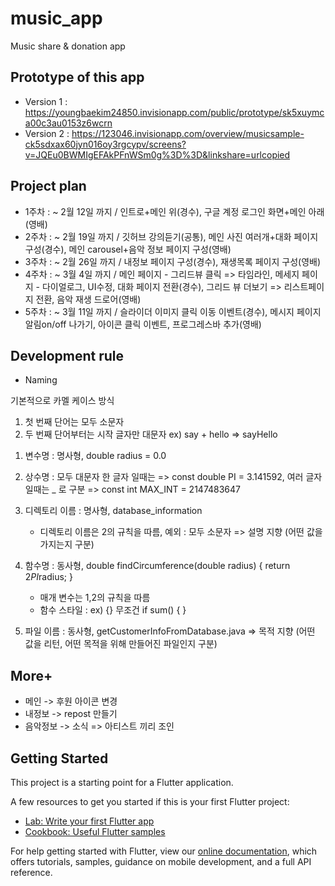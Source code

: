 # music_app

Music share &amp; donation app

## Prototype of this app
- Version 1 : https://youngbaekim24850.invisionapp.com/public/prototype/sk5xuymca00c3au0153z6wcrn
- Version 2 : https://123046.invisionapp.com/overview/musicsample-ck5sdxax60jyn016oy3rgcypv/screens?v=JQEu0BWMIgEFAkPFnWSm0g%3D%3D&linkshare=urlcopied

## Project plan
- 1주차 : ~ 2월 12일 까지 / 인트로+메인 위(경수), 구글 계정 로그인 화면+메인 아래(영배)
- 2주차 : ~ 2월 19일 까지 / 깃허브 강의듣기(공통), 메인 사진 여러개+대화 페이지 구성(경수), 메인 carousel+음악 정보 페이지 구성(영배)
- 3주차 : ~ 2월 26일 까지 / 내정보 페이지 구성(경수), 재생목록 페이지 구성(영배)
- 4주차 : ~ 3월 4일 까지 / 메인 페이지 - 그리드뷰 클릭 => 타임라인, 메세지 페이지 - 다이얼로그, UI수정, 대화 페이지 전환(경수), 그리드 뷰 더보기 => 리스트페이지 전환, 음악 재생 드로어(영배)
- 5주차 : ~ 3월 11일 까지 / 슬라이더 이미지 클릭 이동 이벤트(경수), 메시지 페이지 알림on/off 나가기, 아이콘 클릭 이벤트, 프로그레스바 추가(영배)


## Development rule
- Naming

기본적으로 카멜 케이스 방식
1) 첫 번째 단어는 모두 소문자
2) 두 번째 단어부터는 시작 글자만 대문자
ex) say + hello => sayHello

1. 변수명 : 명사형, double radius = 0.0
2. 상수명 : 모두 대문자
   한 글자 일때는 => const double PI = 3.141592,
   여러 글자 일때는 _ 로 구분 => const int MAX_INT = 2147483647
3. 디렉토리 이름 : 명사형, database_information
   * 디렉토리 이름은 2의 규칙을 따름, 예외 : 모두 소문자
=> 설명 지향 (어떤 값을 가지는지 구분)

4. 함수명 : 동사형, double findCircumference(double radius) { return 2*PI*radius; }
   * 매개 변수는 1,2의 규칙을 따름
   * 함수 스타일 : 
ex) {} 무조건
if sum() {
}

5. 파일 이름 : 동사형, getCustomerInfoFromDatabase.java
=> 목적 지향 (어떤 값을 리턴, 어떤 목적을 위해 만들어진 파일인지 구분)

## More+
- 메인 -> 후원 아이콘 변경
- 내정보 -> repost 만들기
- 음악정보 -> 소식 => 아티스트 끼리 조인

## Getting Started

This project is a starting point for a Flutter application.

A few resources to get you started if this is your first Flutter project:

- [Lab: Write your first Flutter app](https://flutter.dev/docs/get-started/codelab)
- [Cookbook: Useful Flutter samples](https://flutter.dev/docs/cookbook)

For help getting started with Flutter, view our
[online documentation](https://flutter.dev/docs), which offers tutorials,
samples, guidance on mobile development, and a full API reference.

